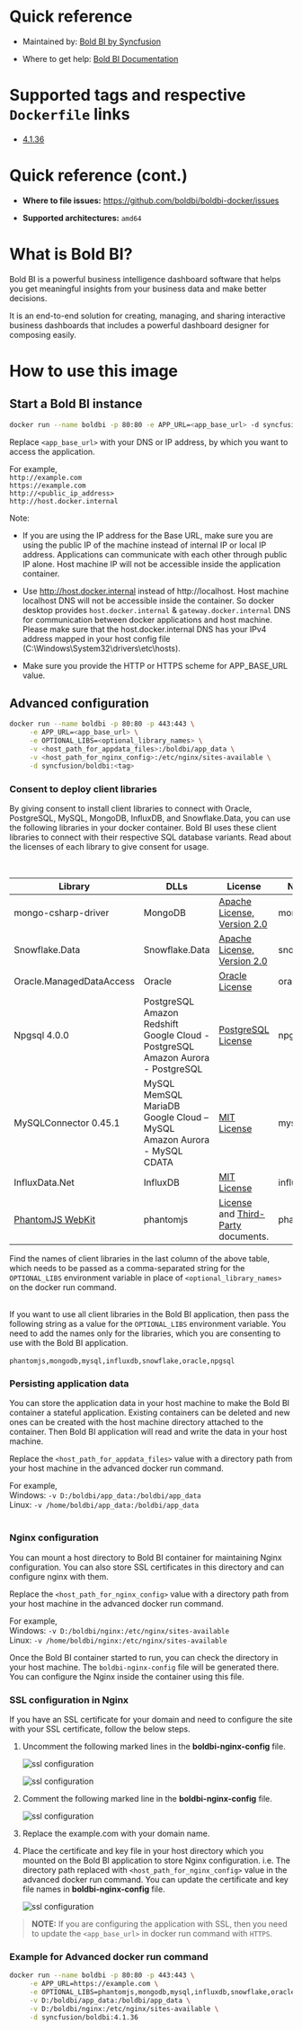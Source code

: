 # Quick reference

* Maintained by: [Bold BI by Syncfusion](https://www.boldbi.com)

* Where to get help: [Bold BI Documentation](https://www.boldbi.com/documentation)

# Supported tags and respective `Dockerfile` links

* [4.1.36](https://github.com/boldbi/boldbi-docker/blob/v4.1.36/dockerfile)

# Quick reference (cont.)

* **Where to file issues:** https://github.com/boldbi/boldbi-docker/issues

* **Supported architectures:** `amd64`

# What is Bold BI?

Bold BI is a powerful business intelligence dashboard software that helps you get meaningful insights from your business data and make better decisions.

It is an end-to-end solution for creating, managing, and sharing interactive business dashboards that includes a powerful dashboard designer for composing easily.

# How to use this image

## Start a Bold BI instance

```sh
docker run --name boldbi -p 80:80 -e APP_URL=<app_base_url> -d syncfusion/boldbi:<tag>
```

Replace `<app_base_url>` with your DNS or IP address, by which you want to access the application.
    
For example, <br/>
    `http://example.com` <br/>
    `https://example.com` <br/>
    `http://<public_ip_address>` <br/>
    `http://host.docker.internal` <br/>


Note:
* If you are using the IP address for the Base URL, make sure you are using the public IP of the machine instead of internal IP or local IP address. Applications can communicate with each other through public IP alone. Host machine IP will not be accessible inside the application container.

* Use http://host.docker.internal instead of http://localhost. Host machine localhost DNS will not be accessible inside the container. So docker desktop provides `host.docker.internal` & `gateway.docker.internal` DNS for communication between docker applications and host machine. Please make sure that the host.docker.internal DNS has your IPv4 address mapped in your host config file (C:\Windows\System32\drivers\etc\hosts).

* Make sure you provide the HTTP or HTTPS scheme for APP_BASE_URL value.


## Advanced configuration


```sh
docker run --name boldbi -p 80:80 -p 443:443 \
     -e APP_URL=<app_base_url> \
     -e OPTIONAL_LIBS=<optional_library_names> \
     -v <host_path_for_appdata_files>:/boldbi/app_data \
     -v <host_path_for_nginx_config>:/etc/nginx/sites-available \
     -d syncfusion/boldbi:<tag>
```

### Consent to deploy client libraries

By giving consent to install client libraries to connect with Oracle, PostgreSQL, MySQL, MongoDB, InfluxDB, and Snowflake.Data, you can use the following libraries in your docker container. Bold BI uses these client libraries to connect with their respective SQL database variants. Read about the licenses of each library to give consent for usage. 

<br/>

| Library                   | DLLs           | License       | Name         |
| -------------             | ------------- | ------------- |------------- |
| mongo-csharp-driver       | MongoDB       | [Apache License, Version 2.0](https://github.com/mongodb/mongo-csharp-driver/blob/master/License.txt) | mongodb |
| Snowflake.Data            | Snowflake.Data| [Apache License, Version 2.0](https://github.com/snowflakedb/snowflake-connector-net/blob/master/LICENSE) | snowflake |
| Oracle.ManagedDataAccess  | Oracle        | [Oracle License](https://www.oracle.com/downloads/licenses/distribution-license.html) | oracle |
| Npgsql 4.0.0              | PostgreSQL <br/> Amazon Redshift <br/>Google Cloud - PostgreSQL <br/> Amazon Aurora - PostgreSQL | [PostgreSQL License](https://github.com/npgsql/npgsql/blob/main/LICENSE) | npgsql        |
| MySQLConnector 0.45.1     | MySQL <br/> MemSQL <br/> MariaDB <br/> Google Cloud – MySQL <br/> Amazon Aurora - MySQL <br/> CDATA | [MIT License](https://github.com/mysql-net/MySqlConnector/blob/master/LICENSE) | mysql         |
| InfluxData.Net            | InfluxDB | [MIT License](https://github.com/pootzko/InfluxData.Net/blob/master/LICENSE) | influxdb      |
| [PhantomJS WebKit](https://phantomjs.org)          | phantomjs | [License](https://github.com/ariya/phantomjs/blob/master/LICENSE.BSD) and [Third-Party](https://github.com/ariya/phantomjs/blob/master/third-party.txt) documents. | phantomjs     |


Find the names of client libraries in the last column of the above table, which needs to be passed as a comma-separated string for the `OPTIONAL_LIBS` environment variable in place of `<optional_library_names>` on the docker run command.
<br/><br/>

If you want to use all client libraries in the Bold BI application, then pass the following string as a value for the `OPTIONAL_LIBS` environment variable. You need to add the names only for the libraries, which you are consenting to use with the Bold BI application.
<br/><br/>
`phantomjs,mongodb,mysql,influxdb,snowflake,oracle,npgsql`


### Persisting application data

You can store the application data in your host machine to make the Bold BI container a stateful application. Existing containers can be deleted and new ones can be created with the host machine directory attached to the container. Then Bold BI application will read and write the data in your host machine.

Replace the `<host_path_for_appdata_files>` value with a directory path from your host machine in the advanced docker run command.

For example,<br/>
Windows: `-v D:/boldbi/app_data:/boldbi/app_data`<br/>
Linux: `-v /home/boldbi/app_data:/boldbi/app_data`
<br/><br/>

### Nginx configuration

You can mount a host directory to Bold BI container for maintaining Nginx configuration. You can also store SSL certificates in this directory and can configure nginx with them.

Replace the `<host_path_for_nginx_config>` value with a directory path from your host machine in the advanced docker run command.

For example,<br/>
Windows: `-v D:/boldbi/nginx:/etc/nginx/sites-available`<br/>
Linux: `-v /home/boldbi/nginx:/etc/nginx/sites-available`

Once the Bold BI container started to run, you can check the directory in your host machine. The `boldbi-nginx-config` file will be generated there. You can configure the Nginx inside the container using this file.


### SSL configuration in Nginx

If you have an SSL certificate for your domain and need to configure the site with your SSL certificate, follow the below steps.

1. Uncomment the following marked lines in the **boldbi-nginx-config** file.

    ![ssl configuration](images/uncomment_ssl_redirect.png)

    ![ssl configuration](images/uncomment_lines.png)

2. Comment the following marked line in the **boldbi-nginx-config** file.

    ![ssl configuration](images/comment_lines.png)

3. Replace the example.com with your domain name.

4. Place the certificate and key file in your host directory which you mounted on the Bold BI application to store Nginx configuration. i.e. The directory path replaced with `<host_path_for_nginx_config>` value in the advanced docker run command. You can update the certificate and key file names in **boldbi-nginx-config** file.

    ![ssl configuration](images/ssl_certificate_name.png)

> **NOTE:** If you are configuring the application with SSL, then you need to update the `<app_base_url>` in docker run command with `HTTPS`.


### Example for Advanced docker run command

```sh
docker run --name boldbi -p 80:80 -p 443:443 \
     -e APP_URL=https://example.com \
     -e OPTIONAL_LIBS=phantomjs,mongodb,mysql,influxdb,snowflake,oracle,npgsql \
     -v D:/boldbi/app_data:/boldbi/app_data \
     -v D:/boldbi/nginx:/etc/nginx/sites-available \
     -d syncfusion/boldbi:4.1.36
```
